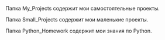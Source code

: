 Папка My_Projects содержит мои самостоятельные проекты.

Папка Small_Projects содержит мои маленькие проекты.

Папка Python_Homework содержит мои знания по Python.